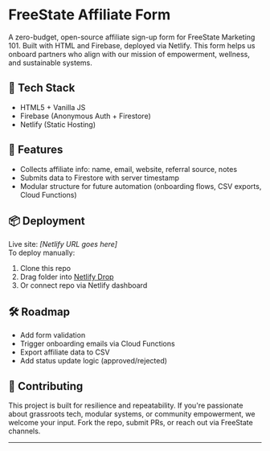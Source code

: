 # FreeState Affiliate Form

A zero-budget, open-source affiliate sign-up form for FreeState Marketing 101. Built with HTML and Firebase, deployed via Netlify. This form helps us onboard partners who align with our mission of empowerment, wellness, and sustainable systems.

## 🔧 Tech Stack
- HTML5 + Vanilla JS
- Firebase (Anonymous Auth + Firestore)
- Netlify (Static Hosting)

## 🚀 Features
- Collects affiliate info: name, email, website, referral source, notes
- Submits data to Firestore with server timestamp
- Modular structure for future automation (onboarding flows, CSV exports, Cloud Functions)

## 📦 Deployment
Live site: _[Netlify URL goes here]_  
To deploy manually:
1. Clone this repo
2. Drag folder into [Netlify Drop](https://app.netlify.com/drop)
3. Or connect repo via Netlify dashboard

## 🛠️ Roadmap
- Add form validation
- Trigger onboarding emails via Cloud Functions
- Export affiliate data to CSV
- Add status update logic (approved/rejected)

## 🤝 Contributing
This project is built for resilience and repeatability. If you're passionate about grassroots tech, modular systems, or community empowerment, we welcome your input. Fork the repo, submit PRs, or reach out via FreeState channels.

---

